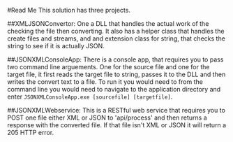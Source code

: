 #Read Me
This solution has three projects.

##XMLJSONConvertor:
One a DLL that handles the actual work of the checking the file then converting. It also has a helper class that handles the create files and streams, and and extension class for string, that checks the string to see if it is actually JSON.

##JSONXMLConsoleApp:
There is a console app, that requires you to pass two command line arguements. One for the source file and one for the target file, it first reads the target file to string, passes it to the DLL and then writes the convert text to a file. To run it you would need to from the command line you would need to navigate to the application directory and enter `JSONXMLConsoleApp.exe [sourcefile] [targetfile]`.

##JSONXMLWebservice:
This is a RESTful web service that requires you to POST one file either XML or JSON to 'api/process' and then returns a response with the converted file. If that file isn't XML or JSON it will return a 205 HTTP error.
